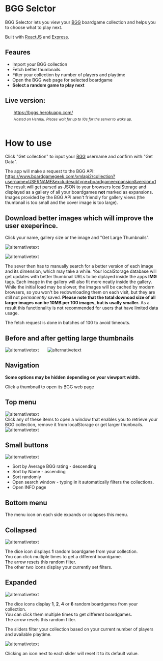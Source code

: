 # BGG Selctor

BGG Selector lets you view your [BGG](https://boardgamegeek.com/) boardgame collection and helps you to choose what to play next.  

Built with [ReactJS](https://reactjs.org/) and [Express](https://expressjs.com/).

## Feaures
* Import your BGG collection
* Fetch better thumbnails
* Filter your collection by number of players and playtime
* Open the BGG web page for selected boardgame
* **Select a random game to play next**


## Live version:
&nbsp;&nbsp;&nbsp;&nbsp;&nbsp;&nbsp; https://bggs.herokuapp.com/  
&nbsp;&nbsp;&nbsp;&nbsp;&nbsp;&nbsp; <sub>*Hosted on Heroku. Please wait for up to 10s for the server to wake up.*</sup>
<br/><br/>

# How to use

Click "Get collection" to input your [BGG](https://boardgamegeek.com/) username and confirm with "Get Data".

The app will make a request to the BGG API:  
https://www.boardgamegeek.com/xmlapi2/collection?username=USERNAME&excludesubtype=boardgameexpansion&version=1   
The result will get parsed as JSON to your browsers localStorage and displayed as a gallery of all your boardgames **not** marked as expansions. Images provided by the BGG API aren't friendly for gallery views (the thumbnail is too small and the cover image is too large).

## Download better images which will improve the user exeperince.

Click your name, gallery size or the image and "Get Large Thumbnails".

![alternativetext](https://imgur.com/1uQ4rVI.png)

![alternativetext](https://imgur.com/CCvd6hc.png)
  

The sever then has to manually search for a better version of each image and its dimension, which may take a while.
Your localStorage database will get updates with better thumbnail URLs to be diplayed inside the apps **IMG** tags. Each image in the gallery will also fit more neatly inside the gallery.
While the initial load may be slower, the images will be cached by modern browsers, so you won't be redownloading them on each visit, but they are still not *permanently* saved. **Please note that the total downoad size of all larger images can be 10MB per 100 images, but is usally smaller.** As a result this functionality is not recommended for users that have limited data usage.

The fetch request is done in batches of 100 to avoid timeouts.

## Before and after getting large thumbnails
![alternativetext](https://imgur.com/ZYrLZCb.png)&nbsp;&nbsp;&nbsp;&nbsp;&nbsp;&nbsp;
![alternativetext](https://imgur.com/WWgytiI.png)

## Navigation
**Some options may be hidden depending on your viewport width.**

Click a thumbnail to open its BGG web page
  

## Top menu

![alternativetext](https://imgur.com/1uQ4rVI.png)  
Click any of these items to open a window that enables you to retrieve your BGG collection, remove it from localStorage or get larger thunbnails.    
![alternativetext](https://imgur.com/Uq0sQr7.png)  
  

## Small buttons

![alternativetext](https://imgur.com/EXjZzeR.png)  
* Sort by Average BGG rating - descending
* Sort by Name - ascending
* Sort randomly
* Open search window - typing in it automatically filters the collections.
* Open INFO page
  

## Bottom menu
  
The menu icon on each side expands or colapses this menu.

## Collapsed

![alternativetext](https://imgur.com/NsG5TZW.png)  

The dice icon displays **1** random boardgame from your collection.  
You can click multiple times to get a different boardgame.  
The arrow resets this random filter.  
The other two icons display your currently set filters.

## Expanded

![alternativetext](https://imgur.com/di139P7.png)  

The dice icons display **1**, **2**, **4** or **6** random boardgames from your collection.  
You can click them multiple times to get different boardgames.  
The arrow resets this random filter.  
  
The sliders filter your collection based on your current number of players and available playtime.

![alternativetext](https://imgur.com/kFoyMam.png)  

Clicking an icon next to each slider will reset it to its default value.